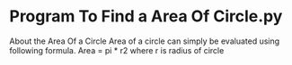 # Program To Find a Area Of Circle.py
 About the Area Of a Circle
Area of a circle can simply be evaluated using following formula.
Area = pi * r2
where r is radius of circle 
